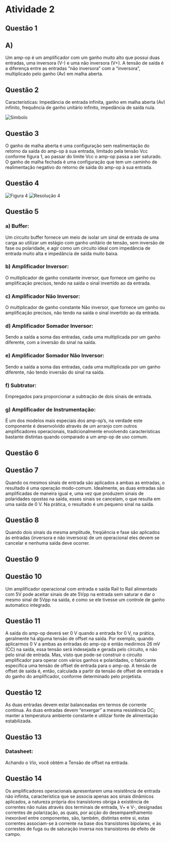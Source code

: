 # Atividade 2

## Questão 1
## A)

Um amp-op é um amplificador com um ganho muito alto que possui duas entradas, uma inversora (V-) e uma não inversora (V+). A tensão de saída é a diferença entre as entradas “não inversora” com a “inversora”, multiplicado pelo ganho (Av) em malha aberta.

## Questão 2

Características: Impedância de entrada infinita, ganho em malha aberta (Av) infinito, frequência de ganho unitário infinito, impedância de saída nula.

![Simbolo](https://github.com/JoaoPedrogrb/ELN22104_2020_2/blob/main/Jo%C3%A3o%20Pedro/Atividade%202/Figuras/simbolo-ampop.jpg)

## Questão 3

  O ganho de malha aberta é uma configuração sem realimentação do retorno da saída do amp-op à sua entrada, limitado pela tensão Vcc conforme figura 1, ao passar do limite Vcc o amp-op passa a ser saturado.
  O ganho de malha fechada é uma configuração que tem um caminho de realimentação negativo do retorno de saída do amp-op à sua entrada.

## Questão 4
![Figura 4](https://github.com/JoaoPedrogrb/ELN22104_2020_2/blob/main/Jo%C3%A3o%20Pedro/Atividade%202/Figuras/4FI.PNG)
![Resolução 4](https://github.com/JoaoPedrogrb/ELN22104_2020_2/blob/main/Jo%C3%A3o%20Pedro/Atividade%202/Figuras/4reso.PNG)

## Questão 5
### a) Buffer:
 Um circuito buffer fornece um meio de isolar um sinal de entrada de uma carga ao utilizar um estágio com ganho unitário de tensão, sem inversão de fase ou polaridade, e agir como um circuito ideal com impedância de entrada muito alta e impedância de saída muito baixa.
### b) Amplificador Inversor:
 O multiplicador de ganho constante inversor, que fornece um ganho ou amplificação precisos, tendo na saída o sinal invertido ao da entrada.
### c) Amplificador Não Inversor:
 O multiplicador de ganho constante Não inversor, que fornece um ganho ou amplificação precisos, não tendo na saída o sinal invertido ao da entrada.
### d) Amplificador Somador Inversor:
 Sendo a saída a soma das entradas, cada uma multiplicada por um ganho diferente, com a inversão do sinal na saída.
### e) Amplificador Somador Não Inversor:
 Sendo a saída a soma das entradas, cada uma multiplicada por um ganho diferente, não tendo inversão do sinal na saída.
### f) Subtrator:
 Empregados para proporcionar a subtração de dois sinais de entrada.
### g) Amplificador de Instrumentação:
 É um dos modelos mais especiais dos amp-op’s, na verdade este componente é desenvolvido através de um arranjo com outros amplificadores operacionais, tradicionalmente envolvendo características bastante distintas quando comparado a um amp-op de uso comum.

## Questão 6

## Questão 7
 Quando os mesmos sinais de entrada são aplicados a ambas as entradas, o resultado é uma operação modo-comum. Idealmente, as duas entradas são amplificadas de maneira igual e, uma vez que produzem sinais de polaridades opostas na saída, esses sinais se cancelam, o que resulta em uma saída de 0 V. Na prática, o resultado é um pequeno sinal na saída.

## Questão 8
 Quando dois sinais da mesma amplitude, freqüência e fase são aplicados às entradas (inversora e não inversora) de um operacional eles devem se cancelar e nenhuma saída deve ocorrer.
 
## Questão 9

## Questão 10
 Um amplificador operacional com entrada e saída Rail to Rail alimentado com 5V pode aceitar sinais de ate 5Vpp na entrada sem saturar e dar o mesmo sinal de 5Vpp na saída, é como se ele tivesse um controle de ganho automatico integrado.
 
## Questão 11
 A saída do amp-op deverá ser 0 V quando a entrada for 0 V, na prática, geralmente há alguma tensão de offset na saída. Por exemplo, quando aplicarmos 0 V a ambas as entradas do amp-op e então medirmos 26 mV (CC) na saída, essa tensão será indesejada e gerada pelo circuito, e não pelo sinal de entrada. Mas, visto que pode-se construir o circuito amplificador para operar com vários ganhos e polaridades, o fabricante especifica uma tensão de offset de entrada para o amp-op. A tensão de offset de saída é, então, calculada a partir da tensão de offset de entrada e do ganho do amplificador, conforme determinado pelo projetista.

## Questão 12
 As duas entradas devem estar balanceadas em termos de corrente contínua. As duas entradas devem “enxergar” a mesma resistência DC; manter a temperatura ambiente constante e  utilizar fonte de alimentação estabilizada.
## Questão 13

### Datasheet:
 Achando o _Vio_, você obtém a Tensão de offset na entrada.
## Questão 14
 Os amplificadores operacionais apresentarem uma resistência de entrada não infinita, característica que se associa apenas aos sinais dinâmicos aplicados, a natureza própria dos transístores obriga à existência de correntes não nulas através dos terminais de entrada, V+ e V-, designadas correntes de polarização, as quais, por acção do desemparelhamento inexorável entre componentes, são, também, distintas entre si, estas correntes associam-se à corrente na base dos transístores bipolares, e às correstes de fuga ou de saturação inversa nos transístores de efeito de campo.
